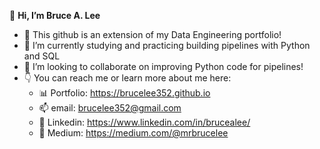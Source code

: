 👋 **Hi, I’m Bruce A. Lee**

- 👀 This github is an extension of my Data Engineering portfolio!
- 🌱 I’m currently studying and practicing building pipelines with Python and SQL
- 💞️ I’m looking to collaborate on improving Python code for pipelines!
- 👇 You can reach me or learn more about me here: 
  -  📊 Portfolio: https://brucelee352.github.io
  -  📫 email: brucelee352@gmail.com 
  -  🔗 Linkedin: https://www.linkedin.com/in/brucealee/
  -  📖 Medium: https://medium.com/@mrbrucelee

<!---
Brucelee352/Brucelee352 is a ✨ special ✨ repository because its `README.md` (this file) appears on your GitHub profile.
You can click the Preview link to take a look at your changes.
--->
